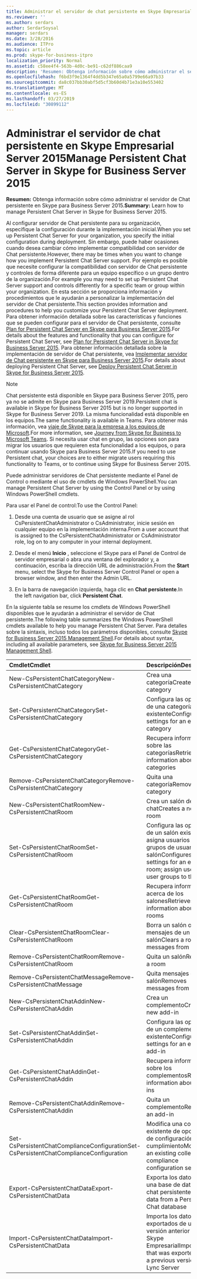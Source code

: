 ```yaml
---
title: Administrar el servidor de chat persistente en Skype Empresarial Server 2015
ms.reviewer: ''
ms.author: serdars
author: SerdarSoysal
manager: serdars
ms.date: 3/28/2016
ms.audience: ITPro
ms.topic: article
ms.prod: skype-for-business-itpro
localization_priority: Normal
ms.assetid: c58ee4f4-563b-4d0c-be91-c62df886caa9
description: 'Resumen: Obtenga información sobre cómo administrar el servidor de Chat persistente en Skype para Business Server 2015.'
ms.openlocfilehash: f6bd3f9e1364f4dd5b347e65a0a5799e66a97b33
ms.sourcegitcommit: da8c037bb30abf5d5cf3b60d4b71e3a10e553402
ms.translationtype: MT
ms.contentlocale: es-ES
ms.lasthandoff: 03/27/2019
ms.locfileid: "30899112"
---
```

# <a name="manage-persistent-chat-server-in-skype-for-business-server-2015"></a><span data-ttu-id="dcc3d-103">Administrar el servidor de chat persistente en Skype Empresarial Server 2015</span><span class="sxs-lookup"><span data-stu-id="dcc3d-103">Manage Persistent Chat Server in Skype for Business Server 2015</span></span>
 
<span data-ttu-id="dcc3d-104">**Resumen:** Obtenga información sobre cómo administrar el servidor de Chat persistente en Skype para Business Server 2015.</span><span class="sxs-lookup"><span data-stu-id="dcc3d-104">**Summary:** Learn how to manage Persistent Chat Server in Skype for Business Server 2015.</span></span>
  
<span data-ttu-id="dcc3d-105">Al configurar servidor de Chat persistente para su organización, especifique la configuración durante la implementación inicial.</span><span class="sxs-lookup"><span data-stu-id="dcc3d-105">When you set up Persistent Chat Server for your organization, you specify the initial configuration during deployment.</span></span> <span data-ttu-id="dcc3d-106">Sin embargo, puede haber ocasiones cuando desea cambiar cómo implementar compatibilidad con servidor de Chat persistente.</span><span class="sxs-lookup"><span data-stu-id="dcc3d-106">However, there may be times when you want to change how you implement Persistent Chat Server support.</span></span> <span data-ttu-id="dcc3d-107">Por ejemplo es posible que necesite configurar la compatibilidad con servidor de Chat persistente y controles de forma diferente para un equipo específico o un grupo dentro de la organización.</span><span class="sxs-lookup"><span data-stu-id="dcc3d-107">For example you may need to set up Persistent Chat Server support and controls differently for a specific team or group within your organization.</span></span> <span data-ttu-id="dcc3d-108">En esta sección se proporciona información y procedimientos que le ayudarán a personalizar la implementación del servidor de Chat persistente.</span><span class="sxs-lookup"><span data-stu-id="dcc3d-108">This section provides information and procedures to help you customize your Persistent Chat Server deployment.</span></span> <span data-ttu-id="dcc3d-109">Para obtener información detallada sobre las características y funciones que se pueden configurar para el servidor de Chat persistente, consulte [Plan for Persistent Chat Server en Skype para Business Server 2015](../../plan-your-deployment/persistent-chat-server/persistent-chat-server.md).</span><span class="sxs-lookup"><span data-stu-id="dcc3d-109">For details about the features and functionality that you can configure for Persistent Chat Server, see [Plan for Persistent Chat Server in Skype for Business Server 2015](../../plan-your-deployment/persistent-chat-server/persistent-chat-server.md).</span></span> <span data-ttu-id="dcc3d-110">Para obtener información detallada sobre la implementación de servidor de Chat persistente, vea [Implementar servidor de Chat persistente en Skype para Business Server 2015](../../deploy/deploy-persistent-chat-server/deploy-persistent-chat-server.md).</span><span class="sxs-lookup"><span data-stu-id="dcc3d-110">For details about deploying Persistent Chat Server, see [Deploy Persistent Chat Server in Skype for Business Server 2015](../../deploy/deploy-persistent-chat-server/deploy-persistent-chat-server.md).</span></span> 

> [!NOTE]
> <span data-ttu-id="dcc3d-111">Chat persistente está disponible en Skype para Business Server 2015, pero ya no se admite en Skype para Business Server 2019.</span><span class="sxs-lookup"><span data-stu-id="dcc3d-111">Persistent chat is available in Skype for Business Server 2015 but is no longer supported in Skype for Business Server 2019.</span></span> <span data-ttu-id="dcc3d-112">La misma funcionalidad está disponible en los equipos.</span><span class="sxs-lookup"><span data-stu-id="dcc3d-112">The same functionality is available in Teams.</span></span> <span data-ttu-id="dcc3d-113">Para obtener más información, vea [viaje de Skype para la empresa a los equipos de Microsoft](/microsoftteams/journey-skypeforbusiness-teams).</span><span class="sxs-lookup"><span data-stu-id="dcc3d-113">For more information, see [Journey from Skype for Business to Microsoft Teams](/microsoftteams/journey-skypeforbusiness-teams).</span></span> <span data-ttu-id="dcc3d-114">Si necesita usar chat en grupo, las opciones son para migrar los usuarios que requieren esta funcionalidad a los equipos, o para continuar usando Skype para Business Server 2015.</span><span class="sxs-lookup"><span data-stu-id="dcc3d-114">If you need to use Persistent chat, your choices are to either migrate users requiring this functionality to Teams, or to continue using Skype for Business Server 2015.</span></span> 
  
<span data-ttu-id="dcc3d-115">Puede administrar servidores de Chat persistente mediante el Panel de Control o mediante el uso de cmdlets de Windows PowerShell.</span><span class="sxs-lookup"><span data-stu-id="dcc3d-115">You can manage Persistent Chat Server by using the Control Panel or by using Windows PowerShell cmdlets.</span></span> 
  
<span data-ttu-id="dcc3d-116">Para usar el Panel de control:</span><span class="sxs-lookup"><span data-stu-id="dcc3d-116">To use the Control Panel:</span></span>
  
1. <span data-ttu-id="dcc3d-117">Desde una cuenta de usuario que se asigne al rol CsPersistentChatAdministrator o CsAdministrator, inicie sesión en cualquier equipo en la implementación interna.</span><span class="sxs-lookup"><span data-stu-id="dcc3d-117">From a user account that is assigned to the CsPersistentChatAdministrator or CsAdministrator role, log on to any computer in your internal deployment.</span></span>
    
2. <span data-ttu-id="dcc3d-118">Desde el menú **Inicio** , seleccione el Skype para el Panel de Control de servidor empresarial o abra una ventana del explorador y, a continuación, escriba la dirección URL de administración.</span><span class="sxs-lookup"><span data-stu-id="dcc3d-118">From the **Start** menu, select the Skype for Business Server Control Panel or open a browser window, and then enter the Admin URL.</span></span>
    
3. <span data-ttu-id="dcc3d-119">En la barra de navegación izquierda, haga clic en **Chat persistente**.</span><span class="sxs-lookup"><span data-stu-id="dcc3d-119">In the left navigation bar, click **Persistent Chat**.</span></span>
    
<span data-ttu-id="dcc3d-120">En la siguiente tabla se resume los cmdlets de Windows PowerShell disponibles que le ayudarán a administrar el servidor de Chat persistente.</span><span class="sxs-lookup"><span data-stu-id="dcc3d-120">The following table summarizes the Windows PowerShell cmdlets available to help you manage Persistent Chat Server.</span></span> <span data-ttu-id="dcc3d-121">Para detalles sobre la sintaxis, incluso todos los parámetros disponibles, consulte [Skype for Business Server 2015 Management Shell](../management-shell.md).</span><span class="sxs-lookup"><span data-stu-id="dcc3d-121">For details about syntax, including all available parameters, see [Skype for Business Server 2015 Management Shell](../management-shell.md).</span></span>
  

|<span data-ttu-id="dcc3d-122">**Cmdlet**</span><span class="sxs-lookup"><span data-stu-id="dcc3d-122">**Cmdlet**</span></span>|<span data-ttu-id="dcc3d-123">**Descripción**</span><span class="sxs-lookup"><span data-stu-id="dcc3d-123">**Description**</span></span>|
|:-----|:-----|
|<span data-ttu-id="dcc3d-124">New-CsPersistentChatCategory</span><span class="sxs-lookup"><span data-stu-id="dcc3d-124">New-CsPersistentChatCategory</span></span>  <br/> |<span data-ttu-id="dcc3d-125">Crea una categoría</span><span class="sxs-lookup"><span data-stu-id="dcc3d-125">Creates a new category</span></span>  <br/> |
|<span data-ttu-id="dcc3d-126">Set-CsPersistentChatCategory</span><span class="sxs-lookup"><span data-stu-id="dcc3d-126">Set-CsPersistentChatCategory</span></span>  <br/> |<span data-ttu-id="dcc3d-127">Configura las opciones de una categoría existente</span><span class="sxs-lookup"><span data-stu-id="dcc3d-127">Configures settings for an existing category</span></span>  <br/> |
|<span data-ttu-id="dcc3d-128">Get-CsPersistentChatCategory</span><span class="sxs-lookup"><span data-stu-id="dcc3d-128">Get-CsPersistentChatCategory</span></span>  <br/> |<span data-ttu-id="dcc3d-129">Recupera información sobre las categorías</span><span class="sxs-lookup"><span data-stu-id="dcc3d-129">Retrieves information about categories</span></span>  <br/> |
|<span data-ttu-id="dcc3d-130">Remove-CsPersistentChatCategory</span><span class="sxs-lookup"><span data-stu-id="dcc3d-130">Remove-CsPersistentChatCategory</span></span>  <br/> |<span data-ttu-id="dcc3d-131">Quita una categoría</span><span class="sxs-lookup"><span data-stu-id="dcc3d-131">Removes a category</span></span>  <br/> |
|<span data-ttu-id="dcc3d-132">New-CsPersistentChatRoom</span><span class="sxs-lookup"><span data-stu-id="dcc3d-132">New-CsPersistentChatRoom</span></span>  <br/> |<span data-ttu-id="dcc3d-133">Crea un salón de chat</span><span class="sxs-lookup"><span data-stu-id="dcc3d-133">Creates a new chat room</span></span>  <br/> |
|<span data-ttu-id="dcc3d-134">Set-CsPersistentChatRoom</span><span class="sxs-lookup"><span data-stu-id="dcc3d-134">Set-CsPersistentChatRoom</span></span>  <br/> |<span data-ttu-id="dcc3d-135">Configura las opciones de un salón existente; asigna usuarios y grupos de usuarios al salón</span><span class="sxs-lookup"><span data-stu-id="dcc3d-135">Configures settings for an existing room; assign users and user groups to the room</span></span>  <br/> |
|<span data-ttu-id="dcc3d-136">Get-CsPersistentChatRoom</span><span class="sxs-lookup"><span data-stu-id="dcc3d-136">Get-CsPersistentChatRoom</span></span>  <br/> |<span data-ttu-id="dcc3d-137">Recupera información acerca de los salones</span><span class="sxs-lookup"><span data-stu-id="dcc3d-137">Retrieves information about rooms</span></span>  <br/> |
|<span data-ttu-id="dcc3d-138">Clear-CsPersistentChatRoom</span><span class="sxs-lookup"><span data-stu-id="dcc3d-138">Clear-CsPersistentChatRoom</span></span>  <br/> |<span data-ttu-id="dcc3d-139">Borra un salón o los mensajes de un salón</span><span class="sxs-lookup"><span data-stu-id="dcc3d-139">Clears a room or messages from a room</span></span>  <br/> |
|<span data-ttu-id="dcc3d-140">Remove-CsPersistentChatRoom</span><span class="sxs-lookup"><span data-stu-id="dcc3d-140">Remove-CsPersistentChatRoom</span></span>  <br/> |<span data-ttu-id="dcc3d-141">Quita un salón</span><span class="sxs-lookup"><span data-stu-id="dcc3d-141">Removes a room</span></span>  <br/> |
|<span data-ttu-id="dcc3d-142">Remove-CsPersistentChatMessage</span><span class="sxs-lookup"><span data-stu-id="dcc3d-142">Remove-CsPersistentChatMessage</span></span>  <br/> |<span data-ttu-id="dcc3d-143">Quita mensajes de un salón</span><span class="sxs-lookup"><span data-stu-id="dcc3d-143">Removes messages from a room</span></span>  <br/> |
|<span data-ttu-id="dcc3d-144">New-CsPersistentChatAddin</span><span class="sxs-lookup"><span data-stu-id="dcc3d-144">New-CsPersistentChatAddin</span></span>  <br/> |<span data-ttu-id="dcc3d-145">Crea un complemento</span><span class="sxs-lookup"><span data-stu-id="dcc3d-145">Creates a new add-in</span></span>  <br/> |
|<span data-ttu-id="dcc3d-146">Set-CsPersistentChatAddin</span><span class="sxs-lookup"><span data-stu-id="dcc3d-146">Set-CsPersistentChatAddin</span></span>  <br/> |<span data-ttu-id="dcc3d-147">Configura las opciones de un complemento existente</span><span class="sxs-lookup"><span data-stu-id="dcc3d-147">Configures settings for an existing add-in</span></span>  <br/> |
|<span data-ttu-id="dcc3d-148">Get-CsPersistentChatAddin</span><span class="sxs-lookup"><span data-stu-id="dcc3d-148">Get-CsPersistentChatAddin</span></span>  <br/> |<span data-ttu-id="dcc3d-149">Recupera información sobre los complementos</span><span class="sxs-lookup"><span data-stu-id="dcc3d-149">Retrieves information about add-ins</span></span>  <br/> |
|<span data-ttu-id="dcc3d-150">Remove-CsPersistentChatAddin</span><span class="sxs-lookup"><span data-stu-id="dcc3d-150">Remove-CsPersistentChatAddin</span></span>  <br/> |<span data-ttu-id="dcc3d-151">Quita un complemento</span><span class="sxs-lookup"><span data-stu-id="dcc3d-151">Removes an add-in</span></span>  <br/> |
|<span data-ttu-id="dcc3d-152">Set-CsPersistentChatComplianceConfiguration</span><span class="sxs-lookup"><span data-stu-id="dcc3d-152">Set-CsPersistentChatComplianceConfiguration</span></span>  <br/> |<span data-ttu-id="dcc3d-153">Modifica una colección existente de opciones de configuración del cumplimiento</span><span class="sxs-lookup"><span data-stu-id="dcc3d-153">Modifies an existing collection of compliance configuration settings</span></span>  <br/> |
|<span data-ttu-id="dcc3d-154">Export-CsPersistentChatData</span><span class="sxs-lookup"><span data-stu-id="dcc3d-154">Export-CsPersistentChatData</span></span>  <br/> |<span data-ttu-id="dcc3d-155">Exporta los datos de una base de datos de chat persistente</span><span class="sxs-lookup"><span data-stu-id="dcc3d-155">Exports data from a Persistent Chat database</span></span>  <br/> |
|<span data-ttu-id="dcc3d-156">Import-CsPersistentChatData</span><span class="sxs-lookup"><span data-stu-id="dcc3d-156">Import-CsPersistentChatData</span></span>  <br/> |<span data-ttu-id="dcc3d-157">Importa los datos exportados de una versión anterior de Skype Empresarial</span><span class="sxs-lookup"><span data-stu-id="dcc3d-157">Imports data that was exported from a previous version of Lync Server</span></span>  <br/> |
   

